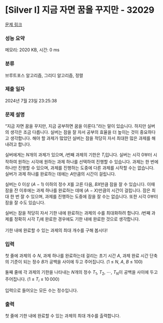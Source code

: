 # [Silver I] 지금 자면 꿈을 꾸지만 - 32029 

[문제 링크](https://www.acmicpc.net/problem/32029) 

### 성능 요약

메모리: 2020 KB, 시간: 0 ms

### 분류

브루트포스 알고리즘, 그리디 알고리즘, 정렬

### 제출 일자

2024년 7월 23일 23:25:38

### 문제 설명

<p>“지금 자면 꿈을 꾸지만, 지금 공부하면 꿈을 이룬다.”라는 말이 있습니다. 하지만 실버의 생각은 조금 다릅니다. 실버는 잠을 잘 자서 공부의 효율을 더 높이는 것이 중요하다고 생각합니다. 해야 할 과제가 많았던 실버는 잠을 적당히 자서 최대한 많은 과제를 해내려고 합니다.</p>

<p>실버에게는 <em>N</em>개의 과제가 있으며, <em>i</em>번째 과제의 기한은 <em>T</em><sub><em>i</em></sub>입니다. 실버는 시각 0부터 시작하여 원하는 시각에 원하는 과제 하나를 선택하여 진행할 수 있습니다. 과제는 한 번에 하나만 진행할 수 있으며, 과제를 진행하는 도중에 다른 과제를 시작할 수는 없습니다. 실버가 과제 하나를 완료하는 데에는 <em>A</em>만큼의 시간이 걸립니다.</p>

<p>실버는 0 이상 (<em>A</em> − 1) 이하의 정수 <em>X</em>를 고른 다음, <em>B</em><em>X</em>만큼 잠을 잘 수 있습니다. 이때 잠을 잔 이후에는 과제 하나를 완료하는 데에 (<em>A</em> − <em>X</em>)만큼의 시간이 걸립니다. 잠은 최대 한 번 잘 수 있으며, 과제를 진행하는 도중에 잠을 잘 수는 없습니다. 또한 시각 0부터 잠을 잘 수도 있습니다.</p>

<p>실버는 잠을 적당히 자서 기한 내에 완료하는 과제의 수를 최대화하려 합니다. <em>i</em>번째 과제를 정확히 시각 <em>T</em><sub><em>i</em></sub>에 완료한 경우에도 기한 내에 완료한 것으로 생각합니다.</p>

<p>기한 내에 완료할 수 있는 과제의 최대 개수를 구해 봅시다!</p>

### 입력 

 <p>첫 줄에 과제의 수 <em>N</em>, 과제 하나를 완료하는데 걸리는 초기 시간 <em>A</em>, 과제 완료 시간 단축의 기준이 되는 정수 <em>B</em>가 공백을 사이에 두고 주어집니다. (1 ≤ <em>N</em>, <em>A</em>, <em>B</em> ≤ 100)</p>

<p>둘째 줄에 각 과제의 기한을 나타내는 <em>N</em>개의 정수 <em>T</em><sub>1</sub>, <em>T</em><sub>2</sub>, ⋯, <em>T</em><sub><em>N</em></sub>이 공백을 사이에 두고 주어집니다. (1 ≤ <em>T</em><sub><em>i</em></sub> ≤ 10 000)</p>

<p>입력으로 들어오는 모든 수는 정수입니다.</p>

### 출력 

 <p>첫 줄에 기한 내에 완료할 수 있는 과제의 최대 개수를 출력합니다.</p>

